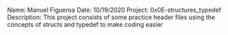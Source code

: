 Name: Manuel Figueroa
Date: 10/19/2020
Project: 0x0E-structures_typedef
Description: This project consists of some practice header files
using the concepts of structs and typedef to make coding easier